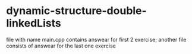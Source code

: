 # dynamic-structure-double-linkedLists
file with name main.cpp contains answear for first 2 exercise; another file consists of answear for the last one exercise
